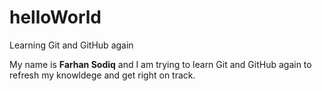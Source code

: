 # helloWorld
Learning Git and GitHub again


My name is **Farhan Sodiq** and I am trying to learn Git and GitHub again to refresh my knowldege and get right on track.
